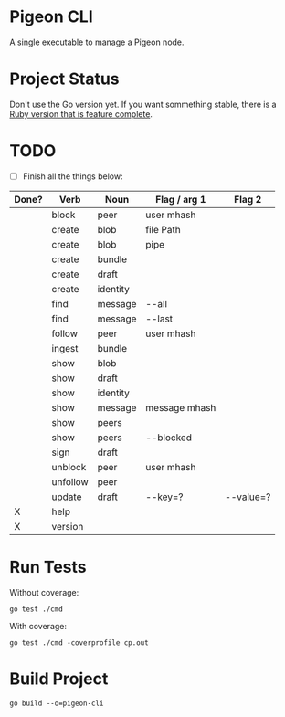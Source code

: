 # Pigeon CLI

A single executable to manage a Pigeon node.

# Project Status

Don't use the Go version yet. If you want sommething stable, there is a [Ruby version that is feature complete](https://tildegit.org/PigeonProtocolConsortium/Pigeon-Ruby).

# TODO

 - [ ] Finish all the things below:

 |Done?|Verb        |Noun    | Flag / arg 1  | Flag 2    |
 |-----|------------|--------|---------------|-----------|
 |     |block       |peer    | user mhash    |           |
 |     |create      |blob    | file Path     |           |
 |     |create      |blob    | pipe          |           |
 |     |create      |bundle  |               |           |
 |     |create      |draft   |               |           |
 |     |create      |identity|               |           |
 |     |find        |message | --all         |           |
 |     |find        |message | --last        |           |
 |     |follow      |peer    | user mhash    |           |
 |     |ingest      |bundle  |               |           |
 |     |show        |blob    |               |           |
 |     |show        |draft   |               |           |
 |     |show        |identity|               |           |
 |     |show        |message | message mhash |           |
 |     |show        |peers   |               |           |
 |     |show        |peers   | --blocked     |           |
 |     |sign        |draft   |               |           |
 |     |unblock     |peer    | user mhash    |           |
 |     |unfollow    |peer    |               |           |
 |     |update      |draft   | --key=?       | --value=? |
 |  X  |help        |        |               |           |
 |  X  |version     |        |               |           |

# Run Tests

Without coverage:

```
go test ./cmd
```

With coverage:

```
go test ./cmd -coverprofile cp.out
```

# Build Project

```
go build --o=pigeon-cli
```
